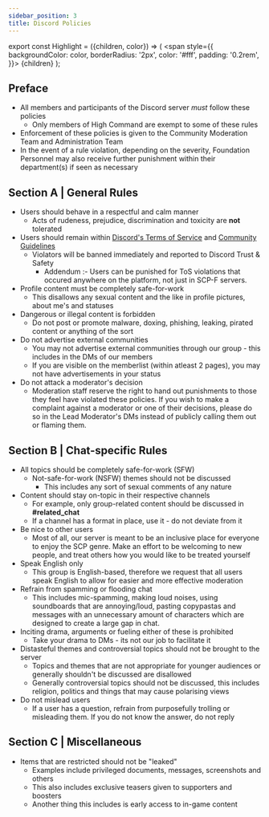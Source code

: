 ```yaml
---
sidebar_position: 3
title: Discord Policies
---
```



export const Highlight = ({children, color}) => (
<span
style={{
      backgroundColor: color,
      borderRadius: '2px',
      color: '#fff',
      padding: '0.2rem',
    }}>
{children}
</span>
);

## Preface

- All members and participants of the Discord server *must* follow these policies
    - Only members of High Command are exempt to some of these rules
- Enforcement of these policies is given to the Community Moderation Team and Administration Team
- In the event of a rule violation, depending on the severity, Foundation Personnel may also receive further punishment within their department(s) if seen as necessary

## Section A | General Rules

- Users should behave in a respectful and calm manner
    - Acts of rudeness, prejudice, discrimination and toxicity are **not** tolerated
- Users should remain within [Discord's Terms of Service](https://discord.com/tos) and [Community Guidelines](https://discord.com/guidelines)
    - Violators will be banned immediately and reported to Discord Trust & Safety
        - Addendum :- Users can be punished for ToS violations that occured anywhere on the platform, not just in SCP-F servers.
- Profile content must be completely safe-for-work
    - This disallows any sexual content and the like in profile pictures, about me's and statuses
- Dangerous or illegal content is forbidden
    - Do not post or promote malware, doxing, phishing, leaking, pirated content or anything of the sort
- Do not advertise external communities
    - You may not advertise external communities through our group - this includes in the DMs of our members
    - If you are visible on the memberlist (within atleast 2 pages), you may not have advertisements in your status
- Do not attack a moderator's decision
    - Moderation staff reserve the right to hand out punishments to those they feel have violated these policies. If you wish to make a complaint against a moderator
    or one of their decisions, please do so in the Lead Moderator's DMs instead of publicly calling them out or flaming them.

## Section B | Chat-specific Rules

- All topics should be completely safe-for-work (SFW)
    - Not-safe-for-work (NSFW) themes should not be discussed
        - This includes any sort of sexual comments of any nature
- Content should stay on-topic in their respective channels
    - For example, only group-related content should be discussed in **#related_chat**
    - If a channel has a format in place, use it - do not deviate from it
- Be nice to other users
    - Most of all, our server is meant to be an inclusive place for everyone to enjoy the SCP genre. Make an effort to be welcoming to new people, and treat others how you would like to be treated yourself
- Speak English only
    - This group is English-based, therefore we request that all users speak English to allow for easier and more effective moderation
- Refrain from spamming or flooding chat
    - This includes mic-spamming, making loud noises, using soundboards that are annoying/loud, pasting copypastas and messages with an unnecessary amount of characters which
    are designed to create a large gap in chat.
- Inciting drama, arguments or fueling either of these is prohibited
    - Take your drama to DMs - its not our job to facilitate it
- Distasteful themes and controversial topics should not be brought to the server
    - Topics and themes that are not appropriate for younger audiences or generally shouldn't be discussed are disallowed
    - Generally controversial topics should not be discussed, this includes religion, politics and things that may cause polarising views
- Do not mislead users
    - If a user has a question, refrain from purposefully trolling or misleading them. If you do not know the answer, do not reply
## Section C | Miscellaneous

- Items that are restricted should not be "leaked"
    - Examples include privileged documents, messages, screenshots and others
    - This also includes exclusive teasers given to supporters and boosters
    - Another thing this includes is early access to in-game content 
